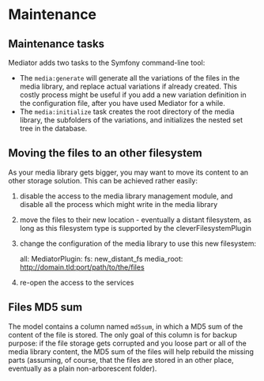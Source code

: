 # Maintenance
## Maintenance tasks

Mediator adds two tasks to the Symfony command-line tool:

*    The `media:generate` will generate all the variations of the files in the media library, and replace actual variations if already created. This costly process might be useful if you add a new variation definition in the configuration file, after you have used Mediator for a while.
*    The `media:initialize` task creates the root directory of the media library, the subfolders of the variations, and initializes the nested set tree in the database.

## Moving the files to an other filesystem

As your media library gets bigger, you may want to move its content to an other storage solution. This can be achieved rather easily:

1.    disable the access to the media library management module, and disable all the process which might write in the media library
2.    move the files to their new location - eventually a distant filesystem, as long as this filesystem type is supported by the cleverFilesystemPlugin
3.    change the configuration of the media library to use this new filesystem:

        all:
          MediatorPlugin:
            fs:          new_distant_fs
            media_root:  http://domain.tld:port/path/to/the/files

4.    re-open the access to the services

## Files MD5 sum

The model contains a column named `md5sum`, in which a MD5 sum of the content of the file is stored. The only goal of this column is for backup purpose: if the file storage gets corrupted and you loose part or all of the media library content, the MD5 sum of the files will help rebuild the missing parts (assuming, of course, that the files are stored in an other place, eventually as a plain non-arborescent folder).

